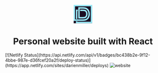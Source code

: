 <p align="center">
  <img  width="60px" height="60px" alt="logo" src="./src/img/logo1.PNG">
</p>
<h1 align="center">Personal website built with React</h1>


<p align="center">

</p>[![Netlify Status](https://api.netlify.com/api/v1/badges/bc438b2e-9f12-4bbe-987e-d36fcef20a2f/deploy-status)](https://app.netlify.com/sites/darienmiller/deploys)
<img width="960" alt="website" src="https://user-images.githubusercontent.com/32966645/146275710-35b0c9e9-ecdb-49e0-9c44-0561f923b6cc.PNG">


